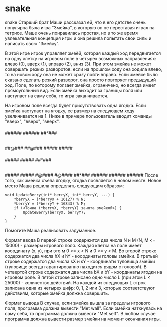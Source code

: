 # snake
snake
Старший брат Маши рассказал ей, что в его детстве очень популярна была игра "Змейка", в которую он не переставая играл на тетрисе. Маше очень понравилась простая, но в то же время увлекательная концепция игры и она решила попытать свои силы и написать свою "Змейку".

В этой игре игрок управляет змеёй, которая каждый ход передвигается на одну клетку на игровом поле в четырех возможных направлениях: влево (0), вверх (1), вправо (2), вниз (3). При этом змейка не может совершать резких разворотов: если на прошлом ходу она ходила влево, то на новом ходу она не может сразу пойти вправо. Если змейке было сказано сделать резкий разворот, она просто повторяет предыдущий ход. Поле, по которому ползает змейка, ограничено, но всегда имеет прямоугольный вид. Если змейка выходит за границы поля или наступает на саму себя, то игра заканчивается.

На игровом поле всегда будет присутствовать одна ягодка. Если змейка наступает на ягодку, ее размер на следующем ходу увеличивается на 1. Ниже в примере пользователь вводит команды "вверх", "вверх", "вверх".

######   ######   ######   ##*###
##@###   ##@###   ##*###   ##*###
######   ##*###   ##*###   ##*###
##*###   ##*###   #@####   #@####
##*###   ######   ######   ######
После того, как змейка съела ягодку, ягодка появляется в новом месте. Новое место Маша решила определять следующим образом:


    void UpdateBerry(int* berryX, int* berryY, ...) {
        *berryX = (*berryX + 16127) % N;
        *berryY = (*berryY + 16843) % M;
        if (<Точка (*berryX, *berryY) занята змейкой>) {
            UpdateBerry(berryX, berryY);
        }
    }
Помогите Маша реализовать задуманное.

Формат ввода
В первой строке содержится два числа N и M (N, M <= 15000) - размеры игрового поля. Каждая клетка на поле имеет координату (x, y), при это м 0 <= x < N и 0 <= y < M.
Во второй строке содержатся два числа hX и hY - координаты головы змейки.
В третьей строке содержатся два числа sX и sY - координаты туловища змейки (туловище всегда гарантированно находится рядом с головой).
В четвертой строке содержатся два числа bX и bY - координаты ягодки на игровом роле.
В пятой строке записано одно число L (при этом L < 25000) - количество действий. На каждой из следующих L строк записана одна из четырех цифр: 0, 1, 2 или 3, которые соответствуют действиям, которые змейка должна совершить.

Формат вывода
В случае, если змейка вышла за пределы игрового поля, программа должна вывести "Met wall". Если змейка наткнулась на саму себя, то программа должна вывести "Met self". В любом случае программа должна вывести размер змейки на момент окончания игры.
